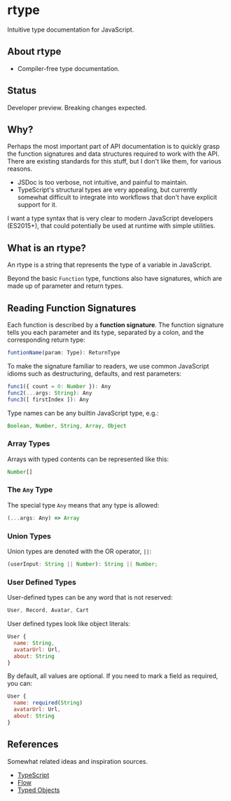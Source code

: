 # rtype

Intuitive type documentation for JavaScript.

## About rtype

* Compiler-free type documentation.

## Status

Developer preview. Breaking changes expected.


## Why?

Perhaps the most important part of API documentation is to quickly grasp the function signatures and data structures required to work with the API. There are existing standards for this stuff, but I don't like them, for various reasons.

* JSDoc is too verbose, not intuitive, and painful to maintain.
* TypeScript's structural types are very appealing, but currently somewhat difficult to integrate into workflows that don't have explicit support for it.

I want a type syntax that is very clear to modern JavaScript developers (ES2015+), that could potentially be used at runtime with simple utilities.


## What is an rtype?

An rtype is a string that represents the type of a variable in JavaScript.

Beyond the basic `Function` type, functions also have signatures, which are made up of parameter and return types.


## Reading Function Signatures

Each function is described by a **function signature**. The function signature tells you each parameter and its type, separated by a colon, and the corresponding return type:

```js
funtionName(param: Type): ReturnType
```

To make the signature familiar to readers, we use common JavaScript idioms such as destructuring, defaults, and rest parameters:

```js
func1({ count = 0: Number }): Any
func2(...args: String): Any
func3([ firstIndex ]): Any
```

Type names can be any builtin JavaScript type, e.g.:

```js
Boolean, Number, String, Array, Object
```


### Array Types

Arrays with typed contents can be represented like this:

```js
Number[]
```


### The `Any` Type

The special type `Any` means that any type is allowed:

```js
(...args: Any) => Array
```

### Union Types

Union types are denoted with the OR operator, `||`:

```js
(userInput: String || Number): String || Number;
```

### User Defined Types

User-defined types can be any word that is not reserved:

```js
User, Record, Avatar, Cart
```

User defined types look like object literals:

```js
User {
  name: String,
  avatarUrl: Url,
  about: String
}
```

By default, all values are optional. If you need to mark a field as required, you can:

```js
User {
  name: required(String)
  avatarUrl: Url,
  about: String
}
```


## References

Somewhat related ideas and inspiration sources.

* [TypeScript](http://www.typescriptlang.org/)
* [Flow](http://flowtype.org/)
* [Typed Objects](http://wiki.ecmascript.org/doku.php?id=harmony:typed_objects)
